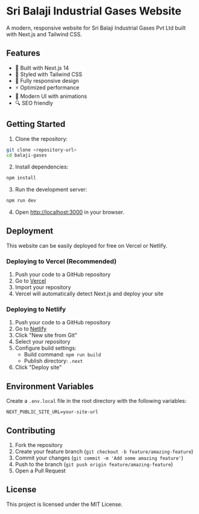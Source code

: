 # Sri Balaji Industrial Gases Website

A modern, responsive website for Sri Balaji Industrial Gases Pvt Ltd built with Next.js and Tailwind CSS.

## Features

- 🚀 Built with Next.js 14
- 💅 Styled with Tailwind CSS
- 📱 Fully responsive design
- ⚡ Optimized performance
- 🎨 Modern UI with animations
- 🔍 SEO friendly

## Getting Started

1. Clone the repository:
```bash
git clone <repository-url>
cd balaji-gases
```

2. Install dependencies:
```bash
npm install
```

3. Run the development server:
```bash
npm run dev
```

4. Open [http://localhost:3000](http://localhost:3000) in your browser.

## Deployment

This website can be easily deployed for free on Vercel or Netlify.

### Deploying to Vercel (Recommended)

1. Push your code to a GitHub repository
2. Go to [Vercel](https://vercel.com)
3. Import your repository
4. Vercel will automatically detect Next.js and deploy your site

### Deploying to Netlify

1. Push your code to a GitHub repository
2. Go to [Netlify](https://netlify.com)
3. Click "New site from Git"
4. Select your repository
5. Configure build settings:
   - Build command: `npm run build`
   - Publish directory: `.next`
6. Click "Deploy site"

## Environment Variables

Create a `.env.local` file in the root directory with the following variables:

```env
NEXT_PUBLIC_SITE_URL=your-site-url
```

## Contributing

1. Fork the repository
2. Create your feature branch (`git checkout -b feature/amazing-feature`)
3. Commit your changes (`git commit -m 'Add some amazing feature'`)
4. Push to the branch (`git push origin feature/amazing-feature`)
5. Open a Pull Request

## License

This project is licensed under the MIT License. 